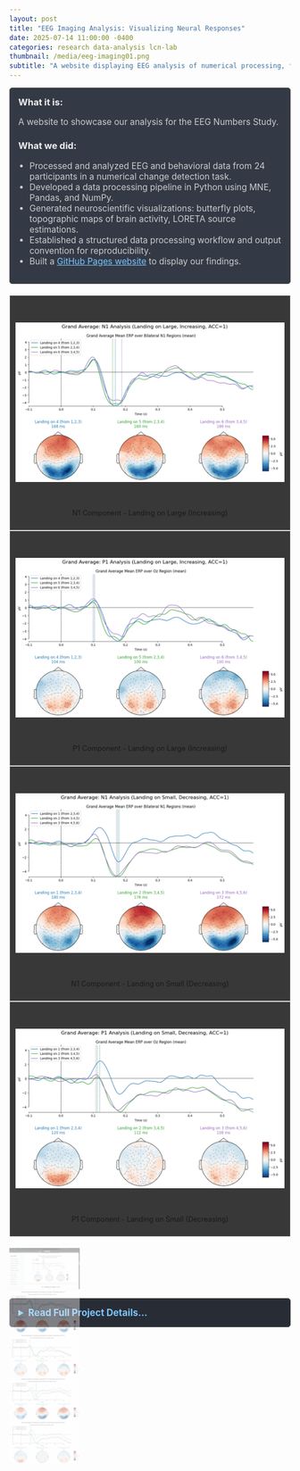 ```yaml
---
layout: post
title: "EEG Imaging Analysis: Visualizing Neural Responses"
date: 2025-07-14 11:00:00 -0400
categories: research data-analysis lcn-lab
thumbnail: /media/eeg-imaging01.png
subtitle: "A website displaying EEG analysis of numerical processing, featuring topographic maps and LORETA source localization."
---
```


<div style="padding: 15px; border: 1px solid #555; border-radius: 5px; margin-bottom: 20px; background-color: #333a45;">
  <h3 style="margin-top: 0; color: #eee;">What it is:</h3>
  <p style="font-size: 1.1em; color: #ccc;">A website to showcase our analysis for the EEG Numbers Study.</p>
  
  <h3 style="color: #eee;">What we did:</h3>
  <ul style="font-size: 1.1em; list-style-type: disc; padding-left: 20px; color: #ccc;">
    <li>Processed and analyzed EEG and behavioral data from 24 participants in a numerical change detection task.</li>
    <li>Developed a data processing pipeline in Python using MNE, Pandas, and NumPy.</li>
    <li>Generated neuroscientific visualizations: butterfly plots, topographic maps of brain activity, LORETA source estimations.</li>
    <li>Established a structured data processing workflow and output convention for reproducibility.</li>
    <li>Built a <a href="https://yurigushiken.github.io/eeg-image-analysis/" style="color: #7cc5ff;">GitHub Pages website</a> to display our findings.</li>
  </ul>
</div>

<!-- Top (Main) Swiper -->
<div style="--swiper-navigation-color: #fff; --swiper-pagination-color: #333; margin-bottom: 10px; background-color: #383838;" class="swiper eegSwiper2">
  <div class="swiper-wrapper">
    <div class="swiper-slide">
      <div style="text-align: center; border: 1px solid #ddd; padding: 10px; height: 400px; display: flex; flex-direction: column; justify-content: space-between;">
        <div style="flex-grow: 1; display: flex; align-items: center; justify-content: center; overflow: hidden;">
          <img src="/media/eeg_imaging02-group_n1_plot_landing_on_large_increasing_acc=1.png" alt="N1 Component - Landing on Large (Increasing)" style="max-width: 100%; max-height: 90%; object-fit: contain;">
        </div>
        <p style="text-align: center; font-size: 0.9em; margin-top: 10px; flex-shrink: 0;">N1 Component - Landing on Large (Increasing)</p>
      </div>
    </div>
    <div class="swiper-slide">
      <div style="text-align: center; border: 1px solid #ddd; padding: 10px; height: 400px; display: flex; flex-direction: column; justify-content: space-between;">
        <div style="flex-grow: 1; display: flex; align-items: center; justify-content: center; overflow: hidden;">
          <img src="/media/eeg_imaging03-group_p1_plot_landing_on_large_increasing_acc=1.png" alt="P1 Component - Landing on Large (Increasing)" style="max-width: 100%; max-height: 90%; object-fit: contain;">
        </div>
        <p style="text-align: center; font-size: 0.9em; margin-top: 10px; flex-shrink: 0;">P1 Component - Landing on Large (Increasing)</p>
      </div>
    </div>
     <div class="swiper-slide">
      <div style="text-align: center; border: 1px solid #ddd; padding: 10px; height: 400px; display: flex; flex-direction: column; justify-content: space-between;">
        <div style="flex-grow: 1; display: flex; align-items: center; justify-content: center; overflow: hidden;">
          <img src="/media/eeg_imaging04-group_n1_plot_landing_on_small_decreasing_acc=1.png" alt="N1 Component - Landing on Small (Decreasing)" style="max-width: 100%; max-height: 90%; object-fit: contain;">
        </div>
        <p style="text-align: center; font-size: 0.9em; margin-top: 10px; flex-shrink: 0;">N1 Component - Landing on Small (Decreasing)</p>
      </div>
    </div>
     <div class="swiper-slide">
      <div style="text-align: center; border: 1px solid #ddd; padding: 10px; height: 400px; display: flex; flex-direction: column; justify-content: space-between;">
        <div style="flex-grow: 1; display: flex; align-items: center; justify-content: center; overflow: hidden;">
          <img src="/media/eeg_imaging05-group_p1_plot_landing_on_small_decreasing_acc=1.png" alt="P1 Component - Landing on Small (Decreasing)" style="max-width: 100%; max-height: 90%; object-fit: contain;">
        </div>
        <p style="text-align: center; font-size: 0.9em; margin-top: 10px; flex-shrink: 0;">P1 Component - Landing on Small (Decreasing)</p>
      </div>
    </div>
  </div>
  <div class="swiper-button-next"></div>
  <div class="swiper-button-prev"></div>
</div>

<!-- Bottom (Thumbs) Swiper -->
<div thumbsSlider="" class="swiper eegSwiper" style="height: 100px; box-sizing: border-box; padding: 10px 0;">
  <div class="swiper-wrapper">
    <div class="swiper-slide" style="width: 25%; height: 100%; opacity: 0.4;">
      <img src="/media/eeg-imaging-06Screenshot 2025-07-07 185237.png" style="width:100%; height: 100%; object-fit: cover;" />
    </div>
    <div class="swiper-slide" style="width: 25%; height: 100%; opacity: 0.4;">
      <img src="/media/eeg_imaging02-group_n1_plot_landing_on_large_increasing_acc=1.png" style="width:100%; height: 100%; object-fit: cover;" />
    </div>
    <div class="swiper-slide" style="width: 25%; height: 100%; opacity: 0.4;">
      <img src="/media/eeg_imaging03-group_p1_plot_landing_on_large_increasing_acc=1.png" style="width:100%; height: 100%; object-fit: cover;" />
    </div>
    <div class="swiper-slide" style="width: 25%; height: 100%; opacity: 0.4;">
      <img src="/media/eeg_imaging04-group_n1_plot_landing_on_small_decreasing_acc=1.png" style="width:100%; height: 100%; object-fit: cover;" />
    </div>
    <div class="swiper-slide" style="width: 25%; height: 100%; opacity: 0.4;">
      <img src="/media/eeg_imaging05-group_p1_plot_landing_on_small_decreasing_acc=1.png" style="width:100%; height: 100%; object-fit: cover;" />
    </div>
  </div>
</div>

<script>
  document.addEventListener('DOMContentLoaded', function () {
    var swiperThumbs = new Swiper(".eegSwiper", {
      spaceBetween: 10,
      slidesPerView: 4,
      freeMode: true,
      watchSlidesProgress: true,
      clickable: true,
      centeredSlides: true,
    });
    var swiperMain = new Swiper(".eegSwiper2", {
      spaceBetween: 10,
      navigation: {
        nextEl: ".swiper-button-next",
        prevEl: ".swiper-button-prev",
      },
      thumbs: {
        swiper: swiperThumbs,
      },
      loop: true,
      keyboard: {
        enabled: true,
      },
    });
  });
</script>

<style>
  .swiper-slide-thumb-active {
    opacity: 1 !important;
  }
</style>

<details style="margin-bottom: 20px; background-color: #282c34; padding: 15px; border-radius: 5px; border: 1px solid #444;">
  <summary style="cursor: pointer; font-weight: bold; color: #7cc5ff; font-size: 1.2em;">Read Full Project Details...</summary>
  <div style="padding-top: 15px; color: #bbb;" markdown="1">

### The Neurobehavioral Basis of Numerical Processing

This project contains the data and analysis scripts for a study investigating the neurobehavioral basis of the Parallel Individuation (PI) and Approximate Number System (ANS). It analyzes EEG and behavioral data from 24 participants performing a numerical change detection task. The core scientific background is based on a foundational dissertation which details the theories, experimental design, and original findings (see the study by Jean Tang, <a href="https://www.proquest.com/docview/2812356028?parentSessionId=zW1BLJcwkBjWeCCtTIBQHAODqVYHyBZdWH7abINSoNM%3D&accountid=14258&sourcetype=Dissertations%20&%20Theses" style="color: #7cc5ff;">The Neurobehavioral Basis of the Parallel Individuation (PI) and Approximation Number System (ANS)</a>).

### Datasets Overview
The raw data is processed into four primary datasets, each residing in its own directory, to facilitate different types of analysis:
*   `eeg_all/`: Includes EEG data from all trials for all 24 subjects, regardless of whether their behavioral response was correct or incorrect. Useful for analyzing error-related brain activity.
*   `eeg_acc=1/`: A filtered subset containing data only from trials where the participant responded correctly. This is the primary dataset for most analyses.
*   `eeg_ds_all/`: A downsampled version of the `eeg_all` dataset, which reduces file size and significantly speeds up computational processing for exploratory analysis.
*   `eeg_ds_acc=1/`: A downsampled version containing only correct trials, combining computational efficiency with data accuracy.

### Data Processing Pipeline
The analysis is designed as a series of scripts where the output of one serves as the input for the next.

**Stage 1: Initial Processing**
A foundational Python script takes raw EEG and behavioral data, cleans it, and transforms it into a structured format for MNE-Python. It uses a master file from the HAPPE pipeline to select artifact-free trials and maps electrode locations from a standard 128-channel cap file. This stage outputs segmented EEG data (`*-epo.fif`) and precisely aligned behavioral metadata (`*_metadata.h5`).

**Stage 2: Visualization and Analysis**
Subsequent scripts load the processed epoch files to perform detailed analysis:
*   Generate butterfly plots to view ERP components across all channels.
*   Create topographic maps of brain activity at specific time points (e.g., for N1 and P1 components).
*   Perform LORETA source localization to estimate the origin of the neural signals, using the `fsaverage` model from MNE-Python for anatomical reference.

All generated plots are saved to a structured directory system, separating individual subject results from group-level averages for clarity and reproducibility.

  </div>
</details> 